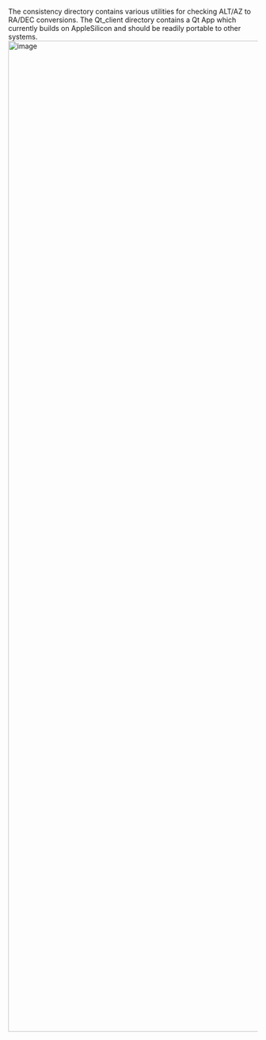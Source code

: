 The consistency directory contains various utilities for checking ALT/AZ to RA/DEC conversions.
The Qt_client directory contains a Qt App which currently builds on AppleSilicon and should be readily portable to other systems.
<img width="2002" height="2000" alt="image" src="https://github.com/user-attachments/assets/3c2c098e-4c9a-493d-83fc-d54a87a5e967" />
